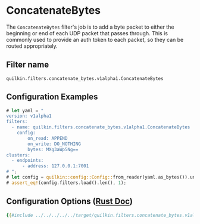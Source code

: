 # ConcatenateBytes

The `ConcatenateBytes` filter's job is to add a byte packet to either the beginning or end of each UDP packet that passes
through. This is commonly used to provide an auth token to each packet, so they can be routed appropriately.  

## Filter name
```text
quilkin.filters.concatenate_bytes.v1alpha1.ConcatenateBytes
```

## Configuration Examples
```rust
# let yaml = "
version: v1alpha1
filters:
  - name: quilkin.filters.concatenate_bytes.v1alpha1.ConcatenateBytes
    config:
        on_read: APPEND
        on_write: DO_NOTHING
        bytes: MXg3aWp5Ng==
clusters:
  - endpoints:
      - address: 127.0.0.1:7001
# ";
# let config = quilkin::config::Config::from_reader(yaml.as_bytes()).unwrap();
# assert_eq!(config.filters.load().len(), 1);
```

## Configuration Options ([Rust Doc](../../../../api/quilkin/filters/concatenate_bytes/struct.Config.html))

```yaml
{{#include ../../../../../target/quilkin.filters.concatenate_bytes.v1alpha1.yaml}}
```
